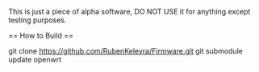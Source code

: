 This is just a piece of alpha software, DO NOT USE it for anything except testing purposes.

== How to Build == 

git clone https://github.com/RubenKelevra/Firmware.git
git submodule update openwrt
